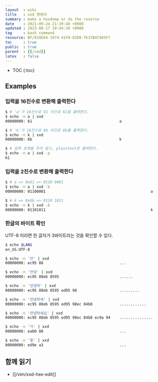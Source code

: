 ```yaml
---
layout  : wiki
title   : xxd 명령어
summary : make a hexdump or do the reverse
date    : 2021-09-24 21:39:48 +0900
updated : 2023-08-17 20:44:36 +0900
tag     : bash command
resource: BF/918E84-1974-41F0-82D0-7E37B4C945F7
toc     : true
public  : true
parent  : [[/cmd]]
latex   : false
---
```

* TOC
{:toc}

## Examples

### 입력을 16진수로 변환해 출력한다

```sh
$ # 'a'가 16진수로 61 이므로 61을 출력한다.
$ echo -n a | xxd
00000000: 61                                       a
```

```sh
$ # 'k'가 16진수로 6b 이므로 6b를 출력한다.
$ echo -n k | xxd
00000000: 6b                                       k
```

```bash
$ # 입력 포맷을 주지 않고, plaintext로 출력한다.
$ echo -n a | xxd -p
61
```

### 입력을 2진수로 변환해 출력한다

```sh
$ # a => 0x61 => 0110 0001
$ echo -n a | xxd -b
00000000: 01100001                                               a
```

```sh
$ # k => 0x6b => 0110 1011
$ echo -n k | xxd -b
00000000: 01101011                                               k
```

### 한글의 바이트 확인

UTF-8 이라면 한 글자가 3바이트라는 것을 확인할 수 있다.

```bash
$ echo $LANG
en_US.UTF-8

$ echo -n '안' | xxd
00000000: ec95 88                                  ...

$ echo -n '안녕' | xxd
00000000: ec95 88eb 8595                           ......

$ echo -n '안녕하' | xxd
00000000: ec95 88eb 8595 ed95 98                   .........

$ echo -n '안녕하세' | xxd
00000000: ec95 88eb 8595 ed95 98ec 84b8            ............

$ echo -n '안녕하세요' | xxd
00000000: ec95 88eb 8595 ed95 98ec 84b8 ec9a 94    ...............
```

```bash
$ echo -n '가' | xxd
00000000: eab0 80                                  ...

$ echo -n '힣' | xxd
00000000: ed9e a3                                  ...
```

## 함께 읽기

- [[/vim/xxd-hex-edit]]

